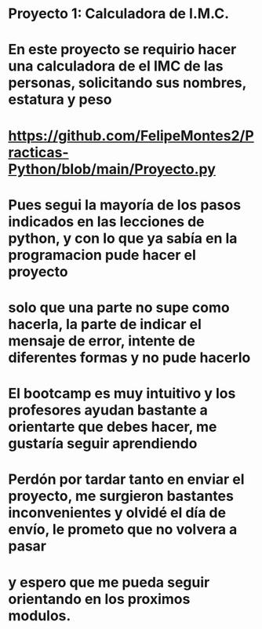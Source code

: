 # Proyecto 1: Calculadora de I.M.C.

# En este proyecto se requirio hacer una calculadora de el IMC de las personas, solicitando sus nombres, estatura y peso
# https://github.com/FelipeMontes2/Practicas-Python/blob/main/Proyecto.py
# Pues segui la mayoría de los pasos indicados en las lecciones de python, y con lo que ya sabía en la programacion pude hacer el proyecto
# solo que una parte no supe como hacerla, la parte de indicar el mensaje de error, intente de diferentes formas y no pude hacerlo
# El bootcamp es muy intuitivo y los profesores ayudan bastante a orientarte que debes hacer, me gustaría seguir aprendiendo
# Perdón por tardar tanto en enviar el proyecto, me surgieron bastantes inconvenientes y olvidé el día de envío, le prometo que no volvera a pasar
# y espero que me pueda seguir orientando en los proximos modulos.
